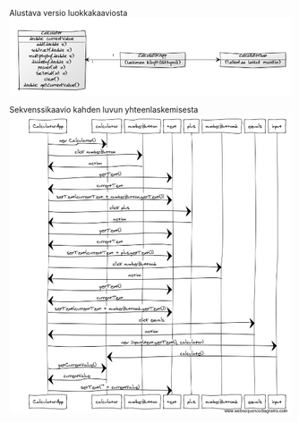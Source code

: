 Alustava versio luokkakaaviosta
![Alustava luokkakaavio](alustavakaavio.png)

Sekvenssikaavio kahden luvun yhteenlaskemisesta
![sekvenssikaavio](sekvenssikaavio.png)
